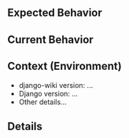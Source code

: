<!--- Provide a general summary of the issue in the Title above -->

## Expected Behavior
<!--- Tell us what should happen -->

## Current Behavior
<!--- Tell us what happens instead of the expected behavior -->

## Context (Environment)

* django-wiki version: ...
* Django version: ...
* Other details...

## Details
<!--- Please add logs or exception traces if relevant -->
